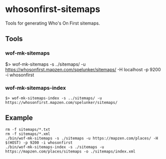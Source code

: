 # whosonfirst-sitemaps

Tools for generating Who's On First sitemaps.

## Tools

### wof-mk-sitemaps

$> wof-mk-sitemaps -s ../sitemaps/ -u https://whosonfirst.mapzen.com/spelunker/sitemaps/ -H localhost -p 9200 -i whosonfirst

### wof-mk-sitemaps-index

```
$> wof-mk-sitemaps-index -s ../sitemaps/ -u https://whosonfirst.mapzen.com/spelunker/sitemaps/
```

## Example

```
rm -f sitemaps/*.txt
rm -f sitemaps/*.xml
./bin/wof-mk-sitemaps -s ./sitemaps -u https://mapzen.com/places/ -H $(HOST) -p 9200 -i whosonfirst
./bin/wof-mk-sitemaps-index -s ./sitemaps -u https://mapzen.com/places/sitemaps -o ./sitemaps/index.xml
```